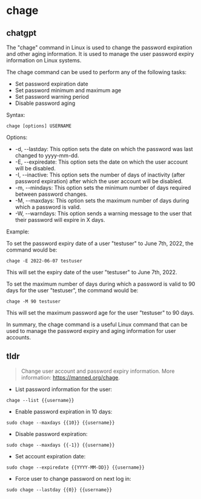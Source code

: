 # chage 
## chatgpt 
The "chage" command in Linux is used to change the password expiration and other aging information. It is used to manage the user password expiry information on Linux systems. 

The chage command can be used to perform any of the following tasks:
- Set password expiration date
- Set password minimum and maximum age
- Set password warning period
- Disable password aging

Syntax: 

    chage [options] USERNAME

Options:
- -d, --lastday: This option sets the date on which the password was last changed to yyyy-mm-dd.
- -E, --expiredate: This option sets the date on which the user account will be disabled.
- -I, --inactive: This option sets the number of days of inactivity (after password expiration) after which the user account will be disabled.
- -m, --mindays: This option sets the minimum number of days required between password changes.
- -M, --maxdays: This option sets the maximum number of days during which a password is valid.
- -W, --warndays: This option sends a warning message to the user that their password will expire in X days.

Example:

To set the password expiry date of a user "testuser" to June 7th, 2022, the command would be:

    chage -E 2022-06-07 testuser

This will set the expiry date of the user "testuser" to June 7th, 2022.

To set the maximum number of days during which a password is valid to 90 days for the user "testuser", the command would be:

    chage -M 90 testuser

This will set the maximum password age for the user "testuser" to 90 days. 

In summary, the chage command is a useful Linux command that can be used to manage the password expiry and aging information for user accounts. 

## tldr 
 
> Change user account and password expiry information.
> More information: <https://manned.org/chage>.

- List password information for the user:

`chage --list {{username}}`

- Enable password expiration in 10 days:

`sudo chage --maxdays {{10}} {{username}}`

- Disable password expiration:

`sudo chage --maxdays {{-1}} {{username}}`

- Set account expiration date:

`sudo chage --expiredate {{YYYY-MM-DD}} {{username}}`

- Force user to change password on next log in:

`sudo chage --lastday {{0}} {{username}}`
